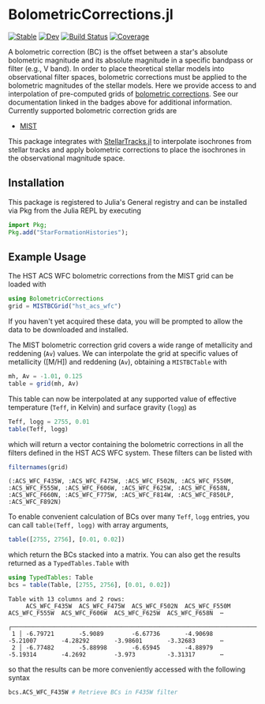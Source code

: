 # BolometricCorrections.jl

[![Stable](https://img.shields.io/badge/docs-stable-blue.svg)](https://cgarling.github.io/BolometricCorrections.jl/stable/)
[![Dev](https://img.shields.io/badge/docs-dev-blue.svg)](https://cgarling.github.io/BolometricCorrections.jl/dev/)
[![Build Status](https://github.com/cgarling/BolometricCorrections.jl/actions/workflows/CI.yml/badge.svg?branch=main)](https://github.com/cgarling/BolometricCorrections.jl/actions/workflows/CI.yml?query=branch%3Amain)
[![Coverage](https://codecov.io/gh/cgarling/BolometricCorrections.jl/branch/main/graph/badge.svg)](https://codecov.io/gh/cgarling/BolometricCorrections.jl)

A bolometric correction (BC) is the offset between a star's absolute bolometric magnitude and its absolute magnitude in a specific bandpass or filter (e.g., V band). In order to place theoretical stellar models into observational filter spaces, bolometric corrections must be applied to the bolometric magnitudes of the stellar models. Here we provide access to and interpolation of pre-computed grids of [bolometric corrections](https://en.wikipedia.org/wiki/Bolometric_correction). See our documentation linked in the badges above for additional information. Currently supported bolometric correction grids are

 - [MIST](https://waps.cfa.harvard.edu/MIST/)

This package integrates with [StellarTracks.jl](https://github.com/cgarling/StellarTracks.jl) to interpolate isochrones from stellar tracks and apply bolometric corrections to place the isochrones in the observational magnitude space.

## Installation

This package is registered to Julia's General registry and can be installed via Pkg from the Julia REPL by executing

```julia
import Pkg;
Pkg.add("StarFormationHistories");
```

## Example Usage

The HST ACS WFC bolometric corrections from the MIST grid can be loaded with

```julia
using BolometricCorrections
grid = MISTBCGrid("hst_acs_wfc")
```

If you haven't yet acquired these data, you will be prompted to allow the data to be downloaded and installed.

The MIST bolometric correction grid covers a wide range of metallicity and reddening (`Av`) values. We can interpolate the grid at specific values of metallicity ([M/H]) and reddening (`Av`), obtaining a `MISTBCTable` with

```julia
mh, Av = -1.01, 0.125
table = grid(mh, Av)
```

This table can now be interpolated at any supported value of effective temperature (`Teff`, in Kelvin) and surface gravity (`logg`) as

```julia
Teff, logg = 2755, 0.01
table(Teff, logg)
```

which will return a vector containing the bolometric corrections in all the filters defined in the HST ACS WFC system. These filters can be listed with

```julia
filternames(grid)
```
```
(:ACS_WFC_F435W, :ACS_WFC_F475W, :ACS_WFC_F502N, :ACS_WFC_F550M, :ACS_WFC_F555W, :ACS_WFC_F606W, :ACS_WFC_F625W, :ACS_WFC_F658N, :ACS_WFC_F660N, :ACS_WFC_F775W, :ACS_WFC_F814W, :ACS_WFC_F850LP, :ACS_WFC_F892N)
```

To enable convenient calculation of BCs over many `Teff`, `logg` entries, you can call `table(Teff, logg)` with array arguments,

```julia
table([2755, 2756], [0.01, 0.02])
```

which return the BCs stacked into a matrix. You can also get the results returned as a `TypedTables.Table` with

```julia
using TypedTables: Table
bcs = table(Table, [2755, 2756], [0.01, 0.02])
```
```
Table with 13 columns and 2 rows:
     ACS_WFC_F435W  ACS_WFC_F475W  ACS_WFC_F502N  ACS_WFC_F550M  ACS_WFC_F555W  ACS_WFC_F606W  ACS_WFC_F625W  ACS_WFC_F658N  ⋯
   ┌──────────────────────────────────────────────────────────────────────────────────────────────────────────────────────────
 1 │ -6.79721       -5.9089        -6.67736       -4.90698       -5.21007       -4.28292       -3.98601       -3.32683       ⋯
 2 │ -6.77482       -5.88998       -6.65945       -4.88979       -5.19314       -4.2692        -3.973         -3.31317       ⋯
 ```

so that the results can be more conveniently accessed with the following syntax

```julia
bcs.ACS_WFC_F435W # Retrieve BCs in F435W filter
```
